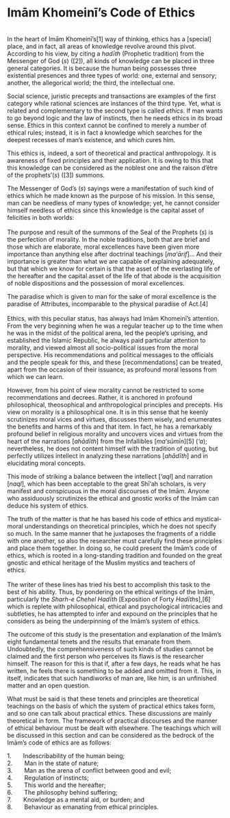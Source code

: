 Imām Khomeinī’s Code of Ethics
==============================

   
 In the heart of Imām Khomeinī’s[1] way of thinking, ethics has a
[special] place, and in fact, all areas of knowledge revolve around this
pivot. According to his view, by citing a *hadīth* (Prophetic tradition)
from the Messenger of God (*s*) ([2]), all kinds of knowledge can be
placed in three general categories. It is because the human being
possesses three existential presences and three types of world: one,
external and sensory; another, the allegorical world; the third, the
intellectual one.

Social science, juristic precepts and transactions are examples of the
first category while rational sciences are instances of the third type.
Yet, what is related and complementary to the second type is called
*ethics*. If man wants to go beyond logic and the law of instincts, then
he needs ethics in its broad sense. Ethics in this context cannot be
confined to merely a number of ethical rules; instead, it is in fact a
knowledge which searches for the deepest recesses of man’s existence,
and which cures him.

This ethics is, indeed, a sort of theoretical and practical
anthropology. It is awareness of fixed principles and their application.
It is owing to this that this knowledge can be considered as the noblest
one and the raison d’être of the prophets’(*s*) ([3]) summons.

The Messenger of God’s (*s*) sayings were a manifestation of such kind
of ethics which he made known as the purpose of his mission. In this
sense, man can be needless of many types of knowledge; yet, he cannot
consider himself needless of ethics since this knowledge is the capital
asset of felicities in both worlds:  
    
 The purpose and result of the summons of the Seal of the Prophets (*s*)
is the perfection of morality. In the noble traditions, both that are
brief and those which are elaborate, moral excellences have been given
more importance than anything else after doctrinal teachings
[*ma‘ārif*]… And their importance is greater than what we are capable of
explaining adequately, but that which we know for certain is that the
asset of the everlasting life of the hereafter and the capital asset of
the life of that abode is the acquisition of noble dispositions and the
possession of moral excellences.

The paradise which is given to man for the sake of moral excellence is
the paradise of Attributes, incomparable to the physical paradise of
Act.[4]  
    
 Ethics, with this peculiar status, has always had Imām Khomeinī’s
attention. From the very beginning when he was a regular teacher up to
the time when he was in the midst of the political arena, led the
people’s uprising, and established the Islamic Republic, he always paid
particular attention to morality, and viewed almost all socio-political
issues from the moral perspective. His recommendations and political
messages to the officials and the people speak for this, and these
[recommendations] can be treated, apart from the occasion of their
issuance, as profound moral lessons from which we can learn.

However, from his point of view morality cannot be restricted to some
recommendations and decrees. Rather, it is anchored in profound
philosophical, theosophical and anthropological principles and precepts.
His view on morality is a philosophical one. It is in this sense that he
keenly scrutinizes moral vices and virtues, discusses them wisely, and
enumerates the benefits and harms of this and that item. In fact, he has
a remarkably profound belief in religious morality and uncovers vices
and virtues from the heart of the narrations [*ahādīth*] from the
Infallibles [*ma‘sūmīn*][5] (*‘a*); nevertheless, he does not content
himself with the tradition of quoting, but perfectly utilizes intellect
in analyzing these narrations [*ahādīth*] and in elucidating moral
concepts.

This mode of striking a balance between the intellect [*‘aql*] and
narration [*naql*], which has been acceptable to the great Shī‘ah
scholars, is very manifest and conspicuous in the moral discourses of
the Imām. Anyone who assiduously scrutinizes the ethical and gnostic
works of the Imām can deduce his system of ethics.

The truth of the matter is that he has based his code of ethics and
mystical-moral understandings on theoretical principles, which he does
not specify so much. In the same manner that he juxtaposes the fragments
of a riddle with one another, so also the researcher must carefully find
these principles and place them together. In doing so, he could present
the Imām’s code of ethics, which is rooted in a long-standing tradition
and founded on the great gnostic and ethical heritage of the Muslim
mystics and teachers of ethics.          
      
 The writer of these lines has tried his best to accomplish this task to
the best of his ability. Thus, by pondering on the ethical writings of
the Imām, particularly the *Sharh-e Chehel Hadīth* [Exposition of Forty
*Hadīth*s],[6] which is replete with philosophical, ethical and
psychological intricacies and subtleties, he has attempted to infer and
expound on the principles that he considers as being the underpinning of
the Imām’s system of ethics.

The outcome of this study is the presentation and explanation of the
Imām’s eight fundamental tenets and the results that emanate from them.
Undoubtedly, the comprehensiveness of such kinds of studies cannot be
claimed and the first person who perceives its flaws is the researcher
himself. The reason for this is that if, after a few days, he reads what
he has written, he feels there is something to be added and omitted from
it. This, in itself, indicates that such handiworks of man are, like
him, is an unfinished matter and an open question. 

What must be said is that these tenets and principles are theoretical
teachings on the basis of which the system of practical ethics takes
form, and so one can talk about practical ethics. These discussions are
mainly theoretical in form. The framework of practical discourses and
the manner of ethical behaviour must be dealt with elsewhere. The
teachings which will be discussed in this section and can be considered
as the bedrock of the Imām’s code of ethics are as follows:

1.       Indescribability of the human being;  
 2.       Man in the state of nature;  
 3.       Man as the arena of conflict between good and evil;  
 4.       Regulation of instincts;  
 5.       This world and the hereafter;  
 6.       The philosophy behind suffering;  
 7.       Knowledge as a mental aid, or burden; and  
 8.       Behaviour as emanating from ethical principles.  
     
  


